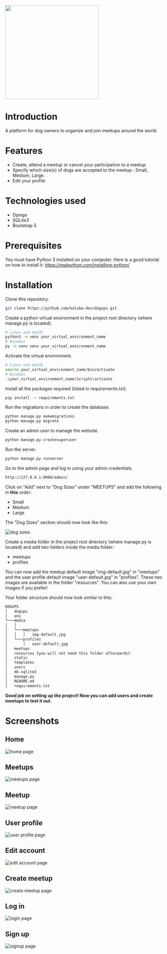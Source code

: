 <img src="resources/dogups.png" width="300" height="300">

# Introduction

A platform for dog owners to organize and join meetups around the world.

# Features

- Create, attend a meetup or cancel your participation to a meetup
- Specify which size(s) of dogs are accepted to the meetup : Small, Medium, Large.
- Edit your profile

# Technologies used

- Django
- SQLite3
- Bootstrap 5

# Prerequisites

You must have Python 3 installed on your computer. Here is a good tutorial on how to install it:
https://realpython.com/installing-python/

# Installation

Clone this repository.
```bash
git clone https://github.com/kaluba-dev/dogups.git
```
Create a python virtual environment in the project root directory (where manage.py is located).
```bash
# Linux and macOS
python3 -m venv your_virtual_environment_name
# Windows
py -m venv venv your_virtual_environment_name
```
Activate the virtual environment.
```bash
# Linux and macOS
source your_virtual_environment_name/bin/activate
# Windows
.\your_virtual_environment_name\Scripts\activate
```
Install all the packages required (listed in requirements.txt).
```bash
pip install -r requirements.txt
```
Run the migrations in order to create the database.
```bash
python manage.py makemigrations
python manage.py migrate
```
Create an admin user to manage the website.
```bash
python manage.py createsuperuser
```
Run the server.
```bash
python manage.py runserver
```
Go to the admin page and log in using your admin credentials.
```bash
http://127.0.0.1:8000/admin/
```
Click on "Add" next to "Dog Sizes" under "MEETUPS" and add the following in **this** order:
- Small
- Medium
- Large

The "Dog Sizes" section should now look like this:

![dog sizes](resources/dogsizes.png)

Create a media folder in the project root directory (where manage.py is located) and add two folders inside the media folder: 
- meetups
- profiles

You can now add the meetup default image "img-default.jpg" in "meetups" and the user profile default image "user-default.jpg" in "profiles". These two images are available in the folder "resources". You can also use your own images if you prefer!

Your folder structure should now look similar to this:
```bash
DOGUPS
│   dogups
│   env
└───media
│   │
│   └───meetups
│   │   │   img-default.jpg
│   └───profiles
│       │   user-default.jpg
│   meetups
│   resources (you will not need this folder afterwards)
│   static
│   templates
│   users
│   db.sqlite3
│   manage.py
│   README.md
│   requirements.txt
```

**Good job on setting up the project! Now you can add users and create meetups to test it out.**


# Screenshots

## Home

![home page](resources/index.png)

## Meetups

![meetups page](resources/meetups.png)

## Meetup

![meetup page](resources/meetup-page.png)

## User profile

![user profile page](resources/user-page.png)

## Edit account

![edit account page](resources/edit-account.png)

## Create meetup

![create meetup page](resources/create-meetup.png)

## Log in 

![login page](resources/login.png)

## Sign up

![signup page](resources/signup.png)
